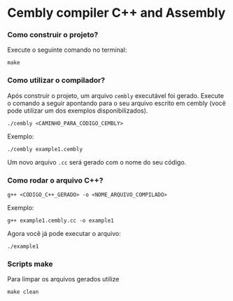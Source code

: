 # Cembly compiler C++ and Assembly

### Como construir o projeto?
Execute o seguinte comando no terminal:

    make

### Como utilizar o compilador?
Após construir o projeto, um arquivo `cembly` executável foi gerado. Execute o comando a seguir apontando para o seu arquivo escrito em cembly (você pode utilizar um dos exemplos disponibilizados).

    ./cembly <CAMINHO_PARA_CÓDIGO_CEMBLY>

Exemplo:

    ./cembly example1.cembly

Um novo arquivo `.cc` será gerado com o nome do seu código.

### Como rodar o arquivo C++?

    g++ <CÓDIGO_C++_GERADO> -o <NOME_ARQUIVO_COMPILADO>

Exemplo:

    g++ example1.cembly.cc -o example1

Agora você já pode executar o arquivo:

    ./example1

### Scripts make
Para limpar os arquivos gerados utilize

    make clean